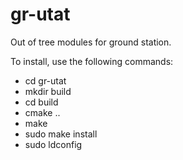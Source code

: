 # gr-utat
Out of tree modules for ground station.

To install, use the following commands:
* cd gr-utat
* mkdir build
* cd build
* cmake ..
* make
* sudo make install
* sudo ldconfig